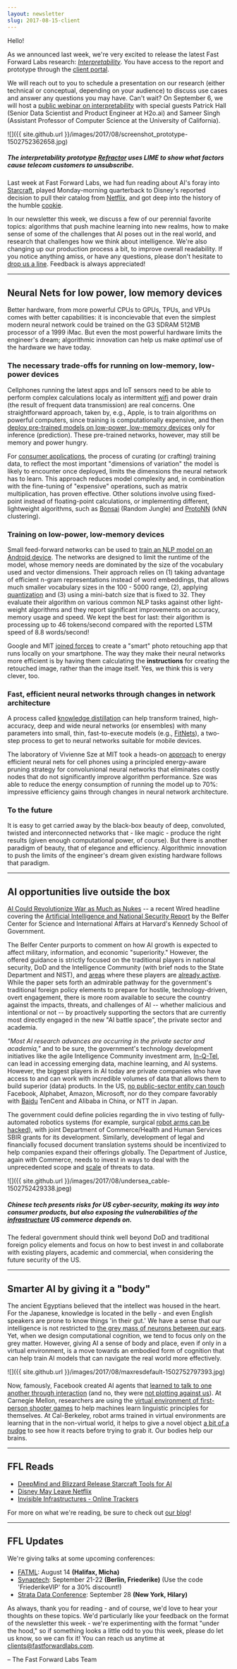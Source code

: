 ```yaml
---
layout: newsletter
slug: 2017-08-15-client
---
```

Hello!

As we announced last week, we're very excited to release the latest Fast Forward Labs research: [_Interpretability_](http://blog.fastforwardlabs.com/2017/08/02/interpretability.html). You have access to the report and prototype through the [client portal](http://clients.fastforwardlabs.com/).

We will reach out to you to schedule a presentation on our research (either technical or conceptual, depending on your audience) to discuss use cases and answer any questions you may have.  Can't wait? On September 6, we will host a [public webinar on interpretability](https://mlinterpretability.splashthat.com/) with special guests Patrick Hall (Senior Data Scientist and Product Engineer at H2o.ai) and Sameer Singh (Assistant Professor of Computer Science at the University of California).

![]({{ site.github.url }}/images/2017/08/screenshot_prototype-1502752362658.jpg)

##### The interpretability prototype [Refractor](http://ff06.fastforwardlabs.com/refractor/) uses LIME to show what factors cause telecom customers to unsubscribe.

Last week at Fast Forward Labs, we had fun reading about AI's foray into [Starcraft](https://www.theverge.com/2017/8/9/16117850/deepmind-blizzard-starcraft-ai-toolset-api), played Monday-morning quarterback to Disney's reported decision to pull their catalog from [Netflix](http://money.cnn.com/2017/08/08/media/disney-netflix/), and got deep into the history of the humble [cookie](https://labs.rs/en/invisible-infrastructures-online-trackers/).

In our newsletter this week, we discuss a few of our perennial favorite topics: algorithms that push machine learning into new realms, how to make sense of some of the challenges that AI poses out in the real world, and research that challenges how we think about intelligence. We're also changing up our production process a bit, to improve overall readability. If you notice anything amiss, or have any questions, please don't hesitate to [drop us a line](mailto:clients@fastforwardlabs.com). Feedback is always appreciated!

---

## Neural Nets for low power, low memory devices

Better hardware, from more powerful CPUs to GPUs, TPUs, and VPUs comes with better capabilities: it is inconcievable that even the simplest modern neural network could be trained on the G3 SDRAM 512MB processor of a 1999 iMac. But even the most powerful hardware limits the engineer's dream; algorithmic innovation can help us make *optimal* use of the hardware we have today.

### The necessary trade-offs for running on low-memory, low-power devices

Cellphones running the latest apps and IoT sensors need to be able to perform complex calculations localy as intermittent [wifi](https://thenextweb.com/insider/2016/11/30/wifi-coming-iot-invasion/#.tnw_NuiMni6y) and power drain (the result of frequent data transmission) are real concerns. One straightforward approach, taken by, e.g., Apple, is to train algorithms on powerful computers, since training is computationally expensive, and then [deploy pre-trained models on low-power, low-memory devices](https://www.tractica.com/automation-robotics/neural-networks-are-coming-soon-to-your-mobile-phone-camera/) only for inference (prediction). These pre-trained networks, however, may still be memory and power hungry.

For [consumer applications](https://research.googleblog.com/2015/07/how-google-translate-squeezes-deep.html), the process of curating (or crafting) training data, to reflect the most important "dimensions of variation" the model is likely to encounter once deployed, limits the dimensions the neural network has to learn. This approach reduces model complexity and, in combination with the fine-tuning of "expensive" operations, such as matrix multiplication, has proven effective. Other solutions involve using fixed-point instead of floating-point calculations, or implementing different, lightweight algorithms, such as [Bonsai](http://proceedings.mlr.press/v70/kumar17a/kumar17a.pdf) (Random Jungle) and [ProtoNN](http://proceedings.mlr.press/v70/gupta17a/gupta17a.pdf) (kNN clustering).

### Training on low-power, low-memory devices
Small feed-forward networks can be used to [train an NLP model on an Android device](https://arxiv.org/pdf/1708.00214.pdf). The networks are designed to limit the runtime of the model, whose memory needs are dominated by the size of the vocabulary used and vector dimensions. Their approach relies on (1) taking advantage of efficient n-gram representations instead of word embeddings, that allows much smaller vocabulary sizes in the 100 - 5000 range, (2), applying [quantization](https://www.tensorflow.org/performance/quantization) and (3) using a mini-batch size that is fixed to 32. They evaluate their algorithm on various common NLP tasks against other light-weight algorithms and they report significant improvements on accuracy, memory usage and speed. We kept the best for last: their algorithm is processing up to 46 tokens/second compared with the reported LSTM speed of 8.8 words/second!

Google and MIT [joined forces](http://news.mit.edu/2017/automatic-image-retouching-phone-0802) to create a "smart" photo retouching app that runs locally on your smartphone. The way they make their neural networks more efficient is by having them calculating the **instructions** for creating the retouched image, rather than the image itself. Yes, we think this is very clever, too.

### Fast, efficient neural networks through changes in network architecture
A process called [knowledge distillation](https://arxiv.org/abs/1503.02531) can help transform trained, high-accuracy, deep and wide neural networks (or ensembles) with many parameters into small, thin, fast-to-execute models (e.g., [FitNets](https://arxiv.org/pdf/1412.6550.pdf)), a two-step process to get to neural networks suitable for mobile devices.

The laboratory of Vivienne Sze at MIT took a heads-on [approach](http://news.mit.edu/2017/bringing-neural-networks-cellphones-0718) to energy efficient neural nets for cell phones using a principled energy-aware pruning strategy for convolunional neural networks that eliminates costly nodes that do not significantly improve algorithm performance. Sze was able to reduce the energy consumption of running the model up to 70%: impressive efficiency gains through changes in neural network architecture.

### To the future

It is easy to get carried away by the black-box beauty of deep, convoluted, twisted and interconnected networks that - like magic - produce the right results (given enough computational power, of course).  But there is another paradigm of beauty, that of elegance and efficiency. Algorithmic innovation to push the limits of the engineer's dream given existing hardware follows that paradigm.

---

## AI opportunities live outside the box

[AI Could Revolutionize War as Much as Nukes](www.wired.com/story/ai-could-revolutionize-war-as-much-as-nukes) -- a recent Wired headline covering the [Artificial Intelligence and National Security Report](www.belfercenter.org/sites/default/files/files/publication/AI%20NatSec%20-%20final.pdf) by the Belfer Center for Science and International Affairs at Harvard's Kennedy School of Government.

The Belfer Center purports to comment on how AI growth is expected to affect military, information, and economic "superiority." However, the offered guidance is strictly focused on the traditional players in national security, DoD and the Intelligence Community (with brief nods to the State Department and NIST), and [areas](https://www.nytimes.com/2016/10/26/us/pentagon-artificial-intelligence-terminator.html) where these players are [already active](http://www.businessinsider.com/the-pentagon-wants-at-least-12-billion-to-fund-ai-weapon-technology-in-2017-2015-12). While the paper sets forth an admirable pathway for the government's traditional foreign policy elements to prepare for hostile, technology-driven, overt engagement, there is more room available to secure the country against the impacts, threats, and challenges of AI -- whether malicious and intentional or not -- by proactively supporting the sectors that are currently most directly engaged in the new "AI battle space", the private sector and academia.

*"Most AI research advances are occurring in the private sector and academia,"* and to be sure, the government's technology development initiatives like the agile Intelligence Community investment arm, [In-Q-Tel](www.iqt.org), can lead in accessing emerging data, machine learning, and AI systems. However, the biggest players in AI today are private companies who have access to and can work with incredible volumes of data that allows them to build superior (data) products. In the US, [no public-sector entity can touch](https://research.googleblog.com/2017/07/revisiting-unreasonable-effectiveness.html) Facebook, Alphabet, Amazon, Microsoft, nor do they compare favorably with [Baidu](www.wired.com/story/how-baidu-will-win-chinas-ai-raceand-maybe-the-worlds) TenCent and Alibaba in China, or NTT in Japan.

The government could define policies regarding the in vivo testing of fully-automated robotics systems (for example, surgical [robot arms can be hacked](https://www.wired.com/2017/05/watch-hackers-sabotage-factory-robot-arm-afar/)), with joint Department of Commerce/Health and Human Services SBIR grants for its development. Similarly, development of legal and financially focused document translation systems should be incentivized to help companies expand their offerings globally. The Department of Justice, again with Commerce, needs to invest in ways to deal with the unprecedented scope and [scale]( https://www.bloomberg.com/news/articles/2017-08-08/china-to-spend-1-5-trillion-on-outbound-m-a-in-a-decade-report) of threats to data.

![]({{ site.github.url }}/images/2017/08/undersea_cable-1502752429338.jpeg)

##### Chinese tech presents risks for US cyber-security, making its way into consumer products, but also exposing the vulnerabilities of the [infrastructure](www.usni.org/magazines/proceedings/2017-07/chinas-cyber-economic-warfare-threatens-us) US commerce depends on.

The federal government should think well beyond DoD and traditional foreign policy elements and focus on how to best invest in and collaborate with existing players, academic and commercial, when considering the future security of the US.

---

## Smarter AI by giving it a "body"

The ancient Egyptians believed that the intellect was housed in the heart. For the Japanese, knowledge is located in the belly - and even English speakers are prone to know things 'in their gut.' We have a sense that our intelligence is not restricted to [the grey mass of neurons between our ears](https://blogs.scientificamerican.com/guest-blog/a-brief-guide-to-embodied-cognition-why-you-are-not-your-brain/). Yet, when we design computational cognition, we tend to focus only on the grey matter. However, giving AI a sense of body and place, even if only in a virtual environment, is a move towards an embodied form of cognition that can help train AI models that can navigate the real world more effectively.

![]({{ site.github.url }}/images/2017/08/maxresdefault-1502752797393.jpg)

Now, famously, Facebook created AI agents that [learned to talk to one another through interaction](https://research.fb.com/publications/multi-agent-cooperation-and-the-emergence-of-natural-language/) (and no, they were [not plotting against us](https://www.wired.com/story/facebooks-chatbots-will-not-take-over-the-world/)). At Carnegie Mellon, researchers are using the [virtual environment of first-person shooter games](https://www.technologyreview.com/s/608380/machines-are-developing-language-skills-inside-virtual-worlds/) to help machines learn linguistic principles for themselves. At Cal-Berkeley, robot arms trained in virtual environments are learning that in the non-virtual world, it helps to give a novel object [a bit of a nudge](https://www.wired.com/story/grasping-robot/) to see how it reacts before trying to grab it. Our bodies help our brains.

---

## FFL Reads

- [DeepMind and Blizzard Release Starcraft Tools for AI](https://www.theverge.com/2017/8/9/16117850/deepmind-blizzard-starcraft-ai-toolset-api)
- [Disney May Leave Netflix](http://money.cnn.com/2017/08/08/media/disney-netflix/)
- [Invisible Infrastructures - Online Trackers](https://labs.rs/en/invisible-infrastructures-online-trackers/)

For more on what we're reading, be sure to check out [our blog](http://blog.fastforwardlabs.com/links.html)!

---

## FFL Updates

We're giving talks at some upcoming conferences:
- [FATML](http://www.fatml.org/): August 14 **(Halifax, Micha)**
- [Synaptech](http://synaptech.ai/): September 21-22 **(Berlin, Friederike)** (Use the code 'FriederikeVIP' for a 30% discount!)
- [Strata Data Conference](https://conferences.oreilly.com/strata/strata-ny): September 28 **(New York, Hilary)**

As always, thank you for reading - and of course, we'd love to hear your thoughts on these topics. We'd particularly like your feedback on the format of the newsletter this week - we're experimenting with the format "under the hood," so if something looks a little odd to you this week, please do let us know, so we can fix it!  You can reach us anytime at [clients@fastforwardlabs.com](mailto:clients@fastforwardlabs.com).

– The Fast Forward Labs Team
